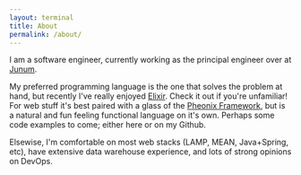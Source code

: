 ```yaml
---
layout: terminal
title: About
permalink: /about/
---
```


I am a software engineer, currently working as the principal engineer over at [Junum](https://junum.io).

My preferred programming language is the one that solves the problem at hand, but recently I've really enjoyed [Elixir](https://elixir-lang.org/). Check it out if you're unfamiliar! For web stuff it's best paired with a glass of the [Pheonix Framework](https://www.phoenixframework.org/), but is a natural and fun feeling functional language on it's own. Perhaps some code examples to come; either here or on my Github.

Elsewise, I'm comfortable on most web stacks (LAMP, MEAN, Java+Spring, etc), have extensive data warehouse experience, and lots of strong opinions on DevOps.
